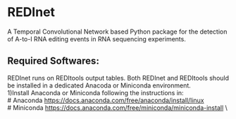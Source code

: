 # REDInet
A Temporal Convolutional Network based Python package for the detection of A-to-I RNA editing events in RNA sequencing experiments.

## **Required Softwares**:
REDInet runs on REDItools output tables. Both REDInet and REDItools should be installed in a dedicated Anacoda or Miniconda environment.  
1)Install Anaconda or Miniconda following the instructions in: \
	# Anaconda 
            https://docs.anaconda.com/free/anaconda/install/linux \
        # Miniconda
            https://docs.anaconda.com/free/miniconda/miniconda-install \
 
